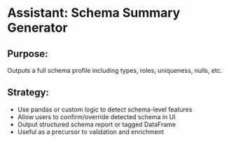 # Assistant: Schema Summary Generator

## Purpose:
Outputs a full schema profile including types, roles, uniqueness, nulls, etc.

## Strategy:
- Use pandas or custom logic to detect schema-level features
- Allow users to confirm/override detected schema in UI
- Output structured schema report or tagged DataFrame
- Useful as a precursor to validation and enrichment
